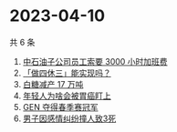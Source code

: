 # 2023-04-10

共 6 条

<!-- BEGIN ZHIHUSEARCH -->
<!-- 最后更新时间 Mon Apr 10 2023 03:08:56 GMT+0800 (China Standard Time) -->
1. [中石油子公司员工索要 3000 小时加班费](https://www.zhihu.com/search?q=中石油子公司员工索要%203000%20小时加班费)
1. [「做四休三」能实现吗？](https://www.zhihu.com/search?q=「做四休三」能实现吗？)
1. [白糖减产 17 万吨](https://www.zhihu.com/search?q=白糖减产%2017%20万吨)
1. [年轻人为啥会被胃癌盯上](https://www.zhihu.com/search?q=年轻人为啥会被胃癌盯上)
1. [GEN 夺得春季赛冠军](https://www.zhihu.com/search?q=GEN%20夺得春季赛冠军)
1. [男子因感情纠纷撞人致3死](https://www.zhihu.com/search?q=男子因感情纠纷撞人致3死)
<!-- END ZHIHUSEARCH -->
